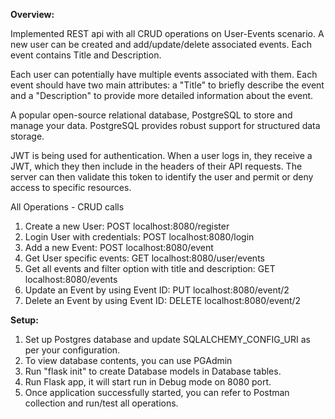 **Overview:**

 Implemented REST api with all CRUD operations on User-Events scenario. A new user can be created and add/update/delete associated events.
Each event contains Title and Description. 

Each user can potentially have multiple events associated with them.
Each event should have two main attributes: a "Title" to briefly describe the event and a "Description"
to provide more detailed information about the event.

A popular open-source relational database, PostgreSQL to store and manage your data. PostgreSQL provides robust support for structured data storage.

JWT is being used for authentication. When a user logs in, they receive a JWT, which they then include in the headers of their API requests. 
The server can then validate this token to identify the user and permit or deny access to specific resources.

All Operations - CRUD calls
1. Create a new User: POST localhost:8080/register
2. Login User with credentials: POST localhost:8080/login
3. Add a new Event: POST localhost:8080/event
4. Get User specific events: GET localhost:8080/user/events
5. Get all events and filter option with title and description: GET localhost:8080/events
6. Update an Event by using Event ID: PUT localhost:8080/event/2
7. Delete an Event by using Event ID: DELETE localhost:8080/event/2

**Setup:**

1. Set up Postgres database and update SQLALCHEMY_CONFIG_URI as per your configuration.
2. To view database contents, you can use PGAdmin
3. Run "flask init" to create Database models in Database tables.
4. Run Flask app, it will start run in Debug mode on 8080 port.
5. Once application successfully started, you can refer to Postman collection and run/test all operations.






